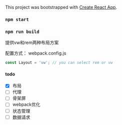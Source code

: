 This project was bootstrapped with [Create React App](https://github.com/facebook/create-react-app).

### `npm start`
### `npm run build`

提供vw和rem两种布局方案

配置方式：
webpack.config.js

```js
const Layout = 'vw'; // you can select rem or vw
```

#### todo
- [X] 布局
- [ ] 代理
- [ ] 骨架屏
- [ ] webpack优化
- [ ] 状态管理
- [ ] 数据请求